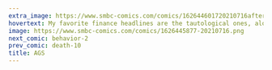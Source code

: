 ```yaml
---
extra_image: https://www.smbc-comics.com/comics/162644601720210716after.png
hovertext: My favorite finance headlines are the tautological ones, along the lines of 'Stock market down as stock market fails to go up or stay same.'
image: https://www.smbc-comics.com/comics/1626445877-20210716.png
next_comic: behavior-2
prev_comic: death-10
title: AGS
---
```


